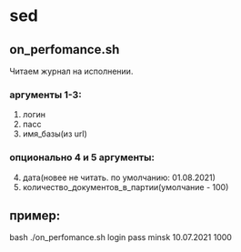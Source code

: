 # sed
## on_perfomance.sh
Читаем журнал на исполнении.
### аргументы 1-3:
 1. логин 
 2. пасс 
 3. имя_базы(из url)
### опционально 4 и 5 аргументы:
 4. дата(новее не читать. по умолчанию: 01.08.2021)
 5. количество_документов_в_партии(умолчание - 100)
## пример:
   bash ./on_perfomance.sh login pass minsk 10.07.2021 1000

